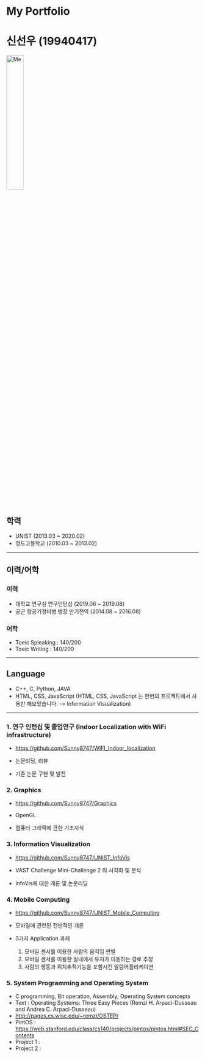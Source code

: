 # My Portfolio

# 신선우 (19940417)

<img src="https://github.com/Sunny8747/Univ_Study_Public/blob/master/2020.6.2-3688.jpg" width="30%" title="px(픽셀) 크기 설정" alt="Me"></img>

## 학력

- UNIST (2013.03 ~ 2020.02)
- 청도고등학교 (2010.03 ~ 2013.02)

<hr>

## 이력/어학

### 이력

- 대학교 연구실 연구인턴십 (2019.06 ~ 2019.08)
- 공군 항공기정비병 병장 만기전역 (2014.08 ~ 2016.08)

### 어학

- Toeic Spleaking : 140/200
- Toeic Writing : 140/200

<hr>

## Language

- C++, C, Python, JAVA
- HTML, CSS, JavaScript (HTML, CSS, JavaScript 는 한번의 프로젝트에서 사용만 해보았습니다. -> Information Visualization)

<hr>

### 1. 연구 인턴십 및 졸업연구 (Indoor Localization with WiFi infrastructure)

- <https://github.com/Sunny8747/WIFI_Indoor_localization>

- 논문리딩, 리뷰
- 기존 논문 구현 및 발전

### 2. Graphics

- <https://github.com/Sunny8747/Graphics>

- OpenGL
- 컴퓨터 그래픽에 관한 기초지식

### 3. Information Visualization

- <https://github.com/Sunny8747/UNIST_InfoVis>

- VAST Challenge Mini-Challenge 2 의 시각화 및 분석
- InfoVis에 대한 개론 및 논문리딩

### 4. Mobile Computing

- <https://github.com/Sunny8747/UNIST_Mobile_Computing>

- 모바일에 관련된 전반적인 개론
- 3가지 Application 과제
  1. 모바일 센서를 이용한 사람의 움직임 판별
  2. 모바일 센서를 이용한 실내에서 유저가 이동하는 경로 추정
  3. 사람의 행동과 위치추적기능을 포함시킨 알람어플리케이션

### 5. System Programming and Operating System

- C programming, Bit operation, Assembly, Operating System concepts
- Text : Operating Systems: Three Easy Pieces (Remzi H. Arpaci-Dusseau and Andrea C. Arpaci-Dusseau)
- http://pages.cs.wisc.edu/~remzi/OSTEP/
- PintOS : <https://web.stanford.edu/class/cs140/projects/pintos/pintos.html#SEC_Contents>
- Project 1 :
- Project 2 :
